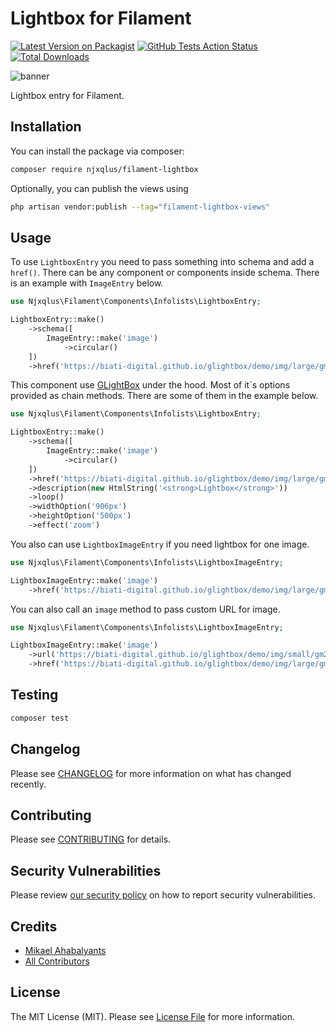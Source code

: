# Lightbox for Filament

[![Latest Version on Packagist](https://img.shields.io/packagist/v/njxqlus/filament-lightbox.svg?style=flat-square)](https://packagist.org/packages/njxqlus/filament-lightbox)
[![GitHub Tests Action Status](https://img.shields.io/github/actions/workflow/status/njxqlus/filament-lightbox/run-tests.yml?branch=main&label=tests&style=flat-square)](https://github.com/njxqlus/filament-lightbox/actions?query=workflow%3Arun-tests+branch%3Amain)
[![Total Downloads](https://img.shields.io/packagist/dt/njxqlus/filament-lightbox.svg?style=flat-square)](https://packagist.org/packages/njxqlus/filament-lightbox)

<img alt="banner" class="filament-hidden" src="https://github.com/njxqlus/filament-lightbox/blob/main/.github/banner.jpg?raw=true">

Lightbox entry for Filament.

## Installation

You can install the package via composer:

```bash
composer require njxqlus/filament-lightbox
```

Optionally, you can publish the views using

```bash
php artisan vendor:publish --tag="filament-lightbox-views"
```

## Usage

To use `LightboxEntry` you need to pass something into schema and add a `href()`. There can be any component or components
inside schema. There is an example with `ImageEntry` below.

```php
use Njxqlus\Filament\Components\Infolists\LightboxEntry;

LightboxEntry::make()
    ->schema([
        ImageEntry::make('image')
            ->circular()
    ])
    ->href('https://biati-digital.github.io/glightbox/demo/img/large/gm2.jpg')
```

This component use [GLightBox](https://github.com/biati-digital/glightbox) under the hood. Most of it`s options provided as
chain methods. There are some of them in the example below.

```php
use Njxqlus\Filament\Components\Infolists\LightboxEntry;

LightboxEntry::make()
    ->schema([
        ImageEntry::make('image')
            ->circular()
    ])
    ->href('https://biati-digital.github.io/glightbox/demo/img/large/gm2.jpg')
    ->description(new HtmlString('<strong>Lightbox</strong>'))
    ->loop()
    ->widthOption('906px')
    ->heightOption('500px')
    ->effect('zoom')
```

You also can use `LightboxImageEntry` if you need lightbox for one image.

```php
use Njxqlus\Filament\Components\Infolists\LightboxImageEntry;

LightboxImageEntry::make('image')
    ->href('https://biati-digital.github.io/glightbox/demo/img/large/gm2.jpg')
```

You can also call an `image` method to pass custom URL for image.

```php
use Njxqlus\Filament\Components\Infolists\LightboxImageEntry;

LightboxImageEntry::make('image')
    ->url('https://biati-digital.github.io/glightbox/demo/img/small/gm2.jpg')
    ->href('https://biati-digital.github.io/glightbox/demo/img/large/gm2.jpg')
```

## Testing

```bash
composer test
```

## Changelog

Please see [CHANGELOG](CHANGELOG.md) for more information on what has changed recently.

## Contributing

Please see [CONTRIBUTING](.github/CONTRIBUTING.md) for details.

## Security Vulnerabilities

Please review [our security policy](../../security/policy) on how to report security vulnerabilities.

## Credits

- [Mikael Ahabalyants](https://github.com/njxqlus)
- [All Contributors](../../contributors)

## License

The MIT License (MIT). Please see [License File](LICENSE.md) for more information.
